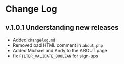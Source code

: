 # Change Log

## v.1.0.1 Understanding new releases

- Added `changelog.md`
- Removed bad HTML comment in `about.php`
- Added Michael and Andy to the ABOUT page
- fix `FILTER_VALIDATE_BOOLEAN` for sign-ups
